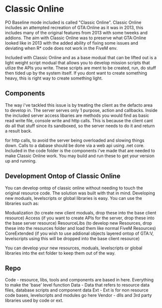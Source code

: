 # Classic Online
PO Baseline mode included is called "Classic Online". Classic Online includes an attempted recreation of GTA:Online as it was in 2013, this includes many of the original features from 2013 with some tweeks and addions. The aim with Classic Online was to preserve what GTA:Online looked like in 2013 with the added ability of fixing some issues and deviating when R* code does not work in the FiveM env. 

Included with Classic Online and as a base modual that can be lifted out is a light weight script modual that allows you to develop mission scripts that utlize the APIs you write. These scripts are ment to be
created, run, do stuff then tided up by the system itself. If you dont want to create something heavy, this is right way to create something light.

## Components
The way i've tackled this issue is by treating the client as the defacto area to develop in. The server serves only 1 purpose, action and callbacks. Inside the included server access libaries are methods you would
find as basic read write file, console write and http calls. This is because the client cant do all that stuff since its sandboxed, so the server needs to do it and return a result back.

for http calls, to avoid the server being overloaded and slowing things down. Calls to a dabase should be done via a web api using .net core. Included in the code folder is the components i've made that are needed to make Classic Online work. You may build and run these to get your version up and running.

## Development Ontop of Classic Online
You can develop ontop of classic online without needing to touch the original resource code. The solution was built with that in mind. Developing new moduals, levelscripts or global libraries is easy. You can use
the libraries such as: 

Modualization (to create new client moduals, drop these into the base client resource)
Access (if you want to create APIs for the server, drop these into the base server resource)
ResourceLibs (to develop new Resources, drop these into the resources folder and load them like normal FiveM Resources) 
CoreExtended (if you wish to use addional objects layered ontop of GTA:V, levelscripts using this will be dropped into the base client resource) 

You can develop your new resources, moduals, levelscripts or global libraries into the ext folder to keep them out of the way.

## Repo
Code - resource, libs, tools and components are based in here. Everything to make the 'base' level function
Data - Data that refers to resource data files, database scripts and component data
Ext - Ext is for non resource code bases, levelscripts and modules go here
Vendor - dlls and 3rd party libraries used by code or ext.

